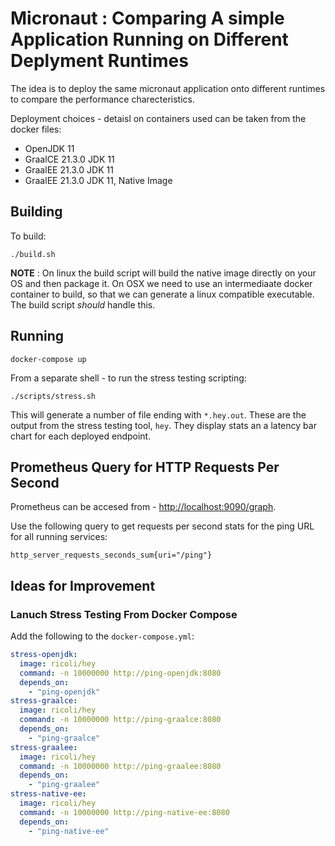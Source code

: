 # Micronaut : Comparing A simple Application Running on Different Deplyment Runtimes

The idea is to deploy the same micronaut application onto different runtimes to compare the performance charecteristics.

Deployment choices - detaisl on containers used can be taken from the docker files:
* OpenJDK 11
* GraalCE 21.3.0 JDK 11
* GraalEE 21.3.0 JDK 11
* GraalEE 21.3.0 JDK 11, Native Image

## Building

To build:

```shell
./build.sh
```

**NOTE** : On linux the build script will build the native image directly on your OS and then package it. On OSX we
need to use an intermediaate docker container to build, so that we can generate a linux compatible executable. The build script *should* 
handle this.

## Running

```shell
docker-compose up
```

From a separate shell - to run the stress testing scripting:

```shell
./scripts/stress.sh
```
This will generate a number of file ending with `*.hey.out`. These are the output from the stress testing tool, `hey`. They display stats an a 
latency bar chart for each deployed endpoint.


## Prometheus Query for HTTP Requests Per Second
Prometheus can be accesed from - [http://localhost:9090/graph](http://localhost:9090/graph).

Use the following query to get requests per second stats for the ping URL for all running services:
```
http_server_requests_seconds_sum{uri="/ping"}
```

## Ideas for Improvement

### Lanuch Stress Testing From Docker Compose
Add the following to the `docker-compose.yml`:
```yaml
stress-openjdk:
  image: ricoli/hey
  command: -n 10000000 http://ping-openjdk:8080
  depends_on:
    - "ping-openjdk"
stress-graalce:
  image: ricoli/hey
  command: -n 10000000 http://ping-graalce:8080
  depends_on:
    - "ping-graalce"
stress-graalee:
  image: ricoli/hey
  command: -n 10000000 http://ping-graalee:8080
  depends_on:
    - "ping-graalee"
stress-native-ee:
  image: ricoli/hey
  command: -n 10000000 http://ping-native-ee:8080
  depends_on:
    - "ping-native-ee"
```